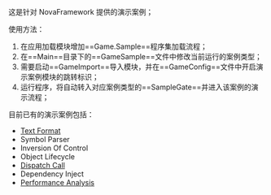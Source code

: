 这是针对 NovaFramework 提供的演示案例；  

使用方法：  
1. 在应用加载模块增加==Game.Sample==程序集加载流程；
2. 在==Main==目录下的==GameSample==文件中修改当前运行的案例类型；
3. 需要启动==GameImport==导入模块，并在==GameConfig==文件中开启演示案例模块的跳转标识；
4. 运行程序，将自动转入对应案例类型的==SampleGate==并进入该案例的演示流程；

目前已有的演示案例包括：  
- [Text Format](Text%20Format/README.md)
- Symbol Parser
- Inversion Of Control
- Object Lifecycle
- [Dispatch Call](Dispatch%20Call/README.md)
- Dependency Inject
- [Performance Analysis](Performance%20Analysis/README.md)

